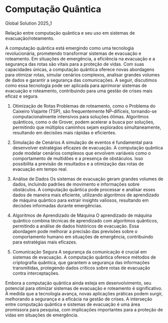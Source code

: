 # Computação Quântica
Global Solution 2025_1 

Relação entre computação quântica e seu uso em sistemas de evacuação/roteamento.

A computação quântica está emergindo como uma tecnologia revolucionária, prometendo transformar sistemas de evacuação e roteamento. Em situações de emergência, a 
eficiência na evacuação e a segurança das rotas são vitais para a proteção de vidas. Com suas capacidades únicas, a computação quântica oferece novas abordagens para otimizar rotas, simular cenários complexos, analisar grandes volumes de dados e garantir a segurança das comunicações. A seguir, discutimos como essa tecnologia pode ser aplicada para aprimorar sistemas de evacuação e roteamento, contribuindo para uma gestão de crises mais eficaz e segura.

1. Otimização de Rotas
Problemas de roteamento, como o Problema do Caixeiro Viajante (TSP), são frequentemente NP-difíceis, tornando-se computacionalmente intensivos para soluções ótimas. Algoritmos quânticos, como o de Grover, podem acelerar a busca por soluções, permitindo que múltiplos caminhos sejam explorados simultaneamente, resultando em decisões mais rápidas e eficientes.

2. Simulação de Cenários
A simulação de eventos é fundamental para desenvolver estratégias eficazes de evacuação. A computação quântica pode modelar cenários complexos que envolvem variáveis como o comportamento de multidões e a presença de obstáculos. Isso possibilita a previsão de resultados e a otimização das rotas de evacuação em tempo real.

3. Análise de Dados
Os sistemas de evacuação geram grandes volumes de dados, incluindo padrões de movimento e informações sobre obstáculos. A computação quântica pode processar e analisar esses dados de maneira mais eficiente, utilizando algoritmos de aprendizado de máquina quântico para extrair insights valiosos, resultando em decisões informadas durante emergências.

4. Algoritmos de Aprendizado de Máquina
O aprendizado de máquina quântico combina técnicas de aprendizado com algoritmos quânticos, permitindo a análise de dados históricos de evacuação. Essa abordagem pode melhorar a precisão das previsões sobre o comportamento humano em situações de emergência, contribuindo para estratégias mais eficazes.

5. Comunicação Segura
A segurança da comunicação é crucial em sistemas de evacuação. A computação quântica oferece métodos de criptografia quântica, que garantem a segurança das informações transmitidas, protegendo dados críticos sobre rotas de evacuação contra interceptações.

Embora a computação quântica ainda esteja em desenvolvimento, seu potencial para otimizar sistemas de evacuação e roteamento é significativo. À medida que a tecnologia avança, novas aplicações práticas podem surgir, melhorando a segurança e a eficácia na gestão de crises. A interseção entre computação quântica e sistemas de evacuação é uma área promissora para pesquisa, com implicações importantes para a proteção de vidas em situações de emergência.
